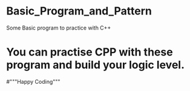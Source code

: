 # Basic_Program_and_Pattern
Some Basic program to practice with C++

# You can practise CPP with these program and build your logic level.

#"""Happy Coding"""
